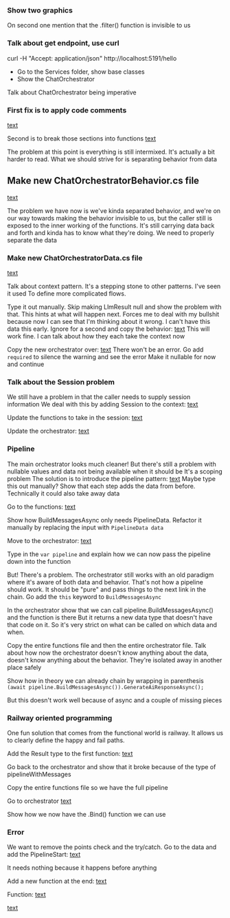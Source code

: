 ### Show two graphics
On second one mention that the .filter() function is invisible to us

### Talk about get endpoint, use curl
curl -H "Accept: application/json" http://localhost:5191/hello

- Go to the Services folder, show base classes
- Show the ChatOrchestrator

Talk about ChatOrchestrator being imperative


### First fix is to apply code comments
[text](CsharpFunctionalApi/Orchestrator/V1/ChatOrchestrator_01_labels.cs)

Second is to break those sections into functions
[text](CsharpFunctionalApi/Orchestrator/V1/ChatOrchestrator_02_functions.cs)

The problem at this point is everything is still intermixed. It's actually a bit harder to read.
What we should strive for is separating behavior from data

## Make new ChatOrchestratorBehavior.cs file
[text](CsharpFunctionalApi/Orchestrator/V1/ChatOrchestrator_03_functions_external.cs)

The problem we have now is we've kinda separated behavior, and we're on our way towards
making the behavior invisible to us, but the caller still is exposed to the inner working
of the functions. It's still carrying data back and forth and kinda has to know what
they're doing. We need to properly separate the data


### Make new ChatOrchestratorData.cs file
[text](CsharpFunctionalApi/Orchestrator/V2/ChatOrchestrator_Data_00.cs)

Talk about context pattern. It's a stepping stone to other patterns. I've seen it used
To define more complicated flows.

Type it out manually. Skip making LlmResult null and show the problem with that.
This hints at what will happen next.
Forces me to deal with my bullshit because now I can see that I'm thinking about it wrong.
I can't have this data this early.
Ignore for a second and copy the behavior:
[text](CsharpFunctionalApi/Orchestrator/V2/ChatOrchestrator_00_context_external.cs)
This will work fine. I can talk about how they each take the context now

Copy the new orchestrator over:
[text](CsharpFunctionalApi/Orchestrator/V2/ChatOrchestrator_00_context.cs)
There won't be an error. Go add `required` to silence the warning and see the error
Make it nullable for now and continue


### Talk about the Session problem
We still have a problem in that the caller needs to supply session information
We deal with this by adding Session to the context:
[text](<CsharpFunctionalApi/Orchestrator/V3 - Session/ChatOrchestrator_Data_00.cs>)

Update the functions to take in the session:
[text](<CsharpFunctionalApi/Orchestrator/V3 - Session/ChatOrchestrator_00_session_external.cs>)

Update the orchestrator:
[text](<CsharpFunctionalApi/Orchestrator/V3 - Session/ChatOrchestrator_00_session.cs>)



### Pipeline
The main orchestrator looks much cleaner!
But there's still a problem with nullable values and data not being available when it should be
It's a scoping problem
The solution is to introduce the pipeline pattern:
[text](<CsharpFunctionalApi/Orchestrator/V4 - Pipeline/ChatOrchestrator_Data.cs>)
Maybe type this out manually? Show that each step adds the data from before.
Technically it could also take away data

Go to the functions:
[text](<CsharpFunctionalApi/Orchestrator/V4 - Pipeline/ChatOrchestrator_Functions.cs>)

Show how BuildMessagesAsync only needs PipelineData. Refactor it manually by replacing the input
with `PipelineData data`

Move to the orchestrator:
[text](<CsharpFunctionalApi/Orchestrator/V4 - Pipeline/ChatOrchestrator.cs>)

Type in the `var pipeline` and explain how we can now pass the pipeline down into the function

But! There's a problem. The orchestrator still works with an old paradigm where it's aware of
both data and behavior. That's not how a pipeline should work. It should be "pure" and pass
things to the next link in the chain. Go add the `this` keyword to `BuildMessagesAsync`

In the orchestrator show that we can call pipeline.BuildMessagesAsync() and the function is there
But it returns a new data type that doesn't have that code on it. So it's very strict on what can
be called on which data and when.

Copy the entire functions file and then the entire orchestrator file.
Talk about how now the orchestrator doesn't know anything about the data, doesn't know anything
about the behavior. They're isolated away in another place safely

Show how in theory we can already chain by wrapping in parenthesis `(await pipeline.BuildMessagesAsync()).GenerateAiResponseAsync();`

But this doesn't work well because of async and a couple of missing pieces


### Railway oriented programming

One fun solution that comes from the functional world is railway. It allows us to clearly define
the happy and fail paths.

Add the Result type to the first function:
[text](<CsharpFunctionalApi/Orchestrator/V5 - Railway/ChatOrchestrator_Functions.cs>)

Go back to the orchestrator and show that it broke because of the type of pipelineWithMessages

Copy the entire functions file so we have the full pipeline

Go to orchestrator
[text](<CsharpFunctionalApi/Orchestrator/V5 - Railway/ChatOrchestrator.cs>)

Show how we now have the .Bind() function we can use


### Error
We want to remove the points check and the try/catch. Go to the data and add the PipelineStart:
[text](<CsharpFunctionalApi/Orchestrator/V6 - Error/ChatOrchestrator_Data.cs>)

It needs nothing because it happens before anything

Add a new function at the end:
[text](<CsharpFunctionalApi/Orchestrator/V6 - Error/ChatOrchestrator_Functions.cs>)

Function:
[text](<CsharpFunctionalApi/Orchestrator/V6 - Error/ChatOrchestrator_Functions.cs>)

[text](<CsharpFunctionalApi/Orchestrator/V6 - Error/ChatOrchestrator.cs>)

